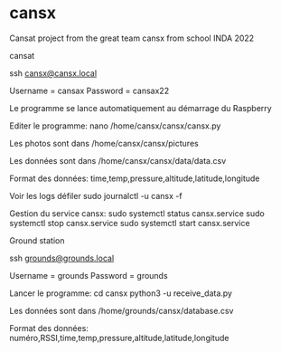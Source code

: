 # cansx
Cansat project from the great team cansx from school INDA 2022

cansat

ssh cansx@cansx.local

Username = cansax
Password = cansax22

Le programme se lance automatiquement au démarrage du Raspberry

Editer le programme:
nano /home/cansx/cansx/cansx.py

Les photos sont dans 
/home/cansx/cansx/pictures

Les données sont dans 
/home/cansx/cansx/data/data.csv

Format des données:
time,temp,pressure,altitude,latitude,longitude

Voir les logs défiler
sudo journalctl -u cansx -f

Gestion du service cansx:
sudo systemctl status cansx.service
sudo systemctl stop cansx.service
sudo systemctl start cansx.service


Ground station

ssh grounds@grounds.local

Username = grounds
Password = grounds

Lancer le programme:
cd cansx 
python3 -u receive_data.py

Les données sont dans
/home/grounds/cansx/database.csv

Format des données:
numéro,RSSI,time,temp,pressure,altitude,latitude,longitude
